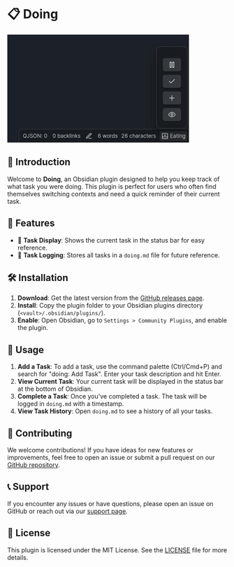 # 📋 Doing

![doing](doing.jpg)

## 🎉 Introduction

Welcome to **Doing**, an Obsidian plugin designed to help you keep track of what task you were doing. This plugin is perfect for users who often find themselves switching contexts and need a quick reminder of their current task.

## 🚀 Features

- 📌 **Task Display**: Shows the current task in the status bar for easy reference.
- 📝 **Task Logging**: Stores all tasks in a `doing.md` file for future reference.

## 🛠️ Installation

1. **Download**: Get the latest version from the [GitHub releases page](https://github.com/rooyca/doing/releases).
2. **Install**: Copy the plugin folder to your Obsidian plugins directory (`<vault>/.obsidian/plugins/`).
3. **Enable**: Open Obsidian, go to `Settings > Community Plugins`, and enable the plugin.

## 📖 Usage

1. **Add a Task**: To add a task, use the command palette (Ctrl/Cmd+P) and search for "doing: Add Task". Enter your task description and hit Enter.
2. **View Current Task**: Your current task will be displayed in the status bar at the bottom of Obsidian.
3. **Complete a Task**: Once you've completed a task. The task will be logged in `doing.md` with a timestamp.
4. **View Task History**: Open `doing.md` to see a history of all your tasks.

## 🌟 Contributing

We welcome contributions! If you have ideas for new features or improvements, feel free to open an issue or submit a pull request on our [GitHub repository](https://github.com/rooyca/doing).

## 📞 Support

If you encounter any issues or have questions, please open an issue on GitHub or reach out via our [support page](https://github.com/rooyca/doing/issues).

## 📝 License

This plugin is licensed under the MIT License. See the [LICENSE](https://github.com/rooyca/doing/blob/main/LICENSE) file for more details.